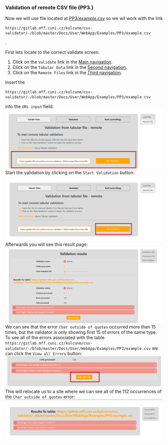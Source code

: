 ### Validation of remote CSV file (PP3.)

Now we will use file located at [PP3/example.csv](https://gitlab.mff.cuni.cz/kolcunm/csv-validator/-/blob/master/Docs/User/WebApp/Examples/PP3/example.csv) so we wil work with the link 
```
https://gitlab.mff.cuni.cz/kolcunm/csv-validator/-/blob/master/Docs/User/WebApp/Examples/PP3/example.csv
```
.

First lets locate to the correct validate screen.
1. Click on the `Validate` link in the [Main navigation](./#main-navigation).
2. Click on the `Tabular Data` link in the [Second navigation](./#validate-screens-second-navigation).
3. Click on the `Remote Files` link in the [Third navigation](./#validate-screens-third-navigation).

Insert the 
```
https://gitlab.mff.cuni.cz/kolcunm/csv-validator/-/blob/master/Docs/User/WebApp/Examples/PP3/example.csv
```
into the `URL input` field:
![pp3 URL input](img/pp3_url_input.png)
Start the validation by clicking on the `Start Validation` button:
![pp3 start validation](img/pp3_start_validation.png)
Afterwards you will see this result page:
![pp3 result page](img/pp3_result_page.png)
We can see that the error `Char outside of quotes` occurred more than 15 times, but the validator is only showing first 15 of errors of the same type. To see all of the errors associated with the table `https://gitlab.mff.cuni.cz/kolcunm/csv-validator/-/blob/master/Docs/User/WebApp/Examples/PP3/example.csv` we can click the `View all Errors` button:
![pp3 view all errors](img/pp3_view_all_errors.png)
This will relocate us to a site where we can see all of the 112 occurrences of the `Char outside of quotes` error:
![pp3 all errors](img/pp3_all_errors.png)